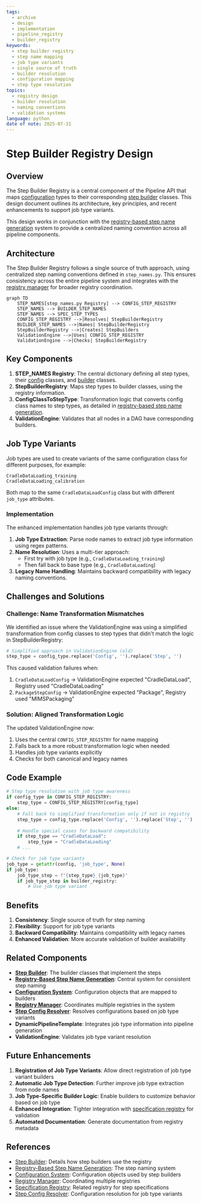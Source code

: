 ```yaml
---
tags:
  - archive
  - design
  - implementation
  - pipeline_registry
  - builder_registry
keywords:
  - step builder registry
  - step name mapping
  - job type variants
  - single source of truth
  - builder resolution
  - configuration mapping
  - step type resolution
topics:
  - registry design
  - builder resolution
  - naming conventions
  - validation systems
language: python
date of note: 2025-07-31
---
```


# Step Builder Registry Design

## Overview

The Step Builder Registry is a central component of the Pipeline API that maps [configuration](config.md) types to their corresponding [step builder](step_builder.md) classes. This design document outlines its architecture, key principles, and recent enhancements to support job type variants.

This design works in conjunction with the [registry-based step name generation](registry_based_step_name_generation.md) system to provide a centralized naming convention across all pipeline components.

## Architecture

The Step Builder Registry follows a single source of truth approach, using centralized step naming conventions defined in `step_names.py`. This ensures consistency across the entire pipeline system and integrates with the [registry manager](registry_manager.md) for broader registry coordination.

```mermaid
graph TD
    STEP_NAMES[step_names.py Registry] --> CONFIG_STEP_REGISTRY
    STEP_NAMES --> BUILDER_STEP_NAMES
    STEP_NAMES --> SPEC_STEP_TYPES
    CONFIG_STEP_REGISTRY -->|Resolves| StepBuilderRegistry
    BUILDER_STEP_NAMES -->|Names| StepBuilderRegistry
    StepBuilderRegistry -->|Creates| StepBuilders
    ValidationEngine -->|Uses| CONFIG_STEP_REGISTRY
    ValidationEngine -->|Checks| StepBuilderRegistry
```

## Key Components

1. **STEP_NAMES Registry**: The central dictionary defining all step types, their [config](config.md) classes, and [builder](step_builder.md) classes.
2. **StepBuilderRegistry**: Maps step types to builder classes, using the registry information.
3. **ConfigClassToStepType**: Transformation logic that converts config class names to step types, as detailed in [registry-based step name generation](registry_based_step_name_generation.md).
4. **ValidationEngine**: Validates that all nodes in a DAG have corresponding builders.

## Job Type Variants

Job types are used to create variants of the same configuration class for different purposes, for example:

```
CradleDataLoading_training
CradleDataLoading_calibration
```

Both map to the same `CradleDataLoadConfig` class but with different `job_type` attributes.

### Implementation

The enhanced implementation handles job type variants through:

1. **Job Type Extraction**: Parse node names to extract job type information using regex patterns.
2. **Name Resolution**: Uses a multi-tier approach:
   - First try with job type (e.g., `CradleDataLoading_training`)
   - Then fall back to base type (e.g., `CradleDataLoading`)
3. **Legacy Name Handling**: Maintains backward compatibility with legacy naming conventions.

## Challenges and Solutions

### Challenge: Name Transformation Mismatches

We identified an issue where the ValidationEngine was using a simplified transformation from config classes to step types that didn't match the logic in StepBuilderRegistry:

```python
# Simplified approach in ValidationEngine (old)
step_type = config_type.replace('Config', '').replace('Step', '')
```

This caused validation failures when:
1. `CradleDataLoadConfig` → ValidationEngine expected "CradleDataLoad", Registry used "CradleDataLoading"
2. `PackageStepConfig` → ValidationEngine expected "Package", Registry used "MIMSPackaging"

### Solution: Aligned Transformation Logic

The updated ValidationEngine now:

1. Uses the central `CONFIG_STEP_REGISTRY` for name mapping
2. Falls back to a more robust transformation logic when needed
3. Handles job type variants explicitly
4. Checks for both canonical and legacy names

## Code Example

```python
# Step type resolution with job type awareness
if config_type in CONFIG_STEP_REGISTRY:
    step_type = CONFIG_STEP_REGISTRY[config_type]
else:
    # Fall back to simplified transformation only if not in registry
    step_type = config_type.replace('Config', '').replace('Step', '')
    
    # Handle special cases for backward compatibility
    if step_type == "CradleDataLoad":
        step_type = "CradleDataLoading"
    # ...

# Check for job type variants
job_type = getattr(config, 'job_type', None)
if job_type:
    job_type_step = f"{step_type}_{job_type}"
    if job_type_step in builder_registry:
        # Use job type variant
```

## Benefits

1. **Consistency**: Single source of truth for step naming
2. **Flexibility**: Support for job type variants
3. **Backward Compatibility**: Maintains compatibility with legacy names
4. **Enhanced Validation**: More accurate validation of builder availability

## Related Components

- **[Step Builder](step_builder.md)**: The builder classes that implement the steps
- **[Registry-Based Step Name Generation](registry_based_step_name_generation.md)**: Central system for consistent step naming
- **[Configuration System](config.md)**: Configuration objects that are mapped to builders
- **[Registry Manager](registry_manager.md)**: Coordinates multiple registries in the system
- **[Step Config Resolver](step_config_resolver.md)**: Resolves configurations based on job type variants
- **DynamicPipelineTemplate**: Integrates job type information into pipeline generation
- **ValidationEngine**: Validates job type variant resolution

## Future Enhancements

1. **Registration of Job Type Variants**: Allow direct registration of job type variant builders
2. **Automatic Job Type Detection**: Further improve job type extraction from node names
3. **Job Type-Specific Builder Logic**: Enable builders to customize behavior based on job type
4. **Enhanced Integration**: Tighter integration with [specification registry](specification_registry.md) for validation
5. **Automated Documentation**: Generate documentation from registry metadata

## References

- [Step Builder](step_builder.md): Details how step builders use the registry
- [Registry-Based Step Name Generation](registry_based_step_name_generation.md): The step naming system
- [Configuration System](config.md): Configuration objects used by step builders
- [Registry Manager](registry_manager.md): Coordinating multiple registries
- [Specification Registry](specification_registry.md): Related registry for step specifications
- [Step Config Resolver](step_config_resolver.md): Configuration resolution for job type variants
